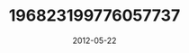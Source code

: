 ---
title: "196823199776057737"
image: "2012-05-22 20.39.35 196823199776057737_46248401"
date: "2012-05-22"
type: "photo"
---